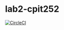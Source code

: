 # lab2-cpit252

[![CircleCI](https://dl.circleci.com/status-badge/img/gh/Nawaf9529/lab2-cpit252/tree/circleci-project-setup.svg?style=svg)](https://dl.circleci.com/status-badge/redirect/gh/Nawaf9529/lab2-cpit252/tree/circleci-project-setup)
